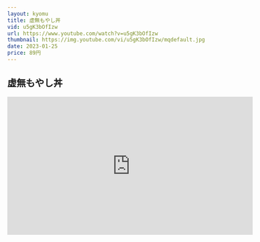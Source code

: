 ```yaml
---
layout: kyomu
title: 虚無もやし丼
vid: u5gK3bOfIzw
url: https://www.youtube.com/watch?v=u5gK3bOfIzw
thumbnail: https://img.youtube.com/vi/u5gK3bOfIzw/mqdefault.jpg
date: 2023-01-25
price: 89円
---
```


## 虚無もやし丼

<div class="youtube">
  <iframe width="560" height="315" src="https://www.youtube.com/embed/u5gK3bOfIzw" frameborder="0" allow="accelerometer; autoplay; encrypted-media; gyroscope; picture-in-picture" allowfullscreen></iframe>
</div>
